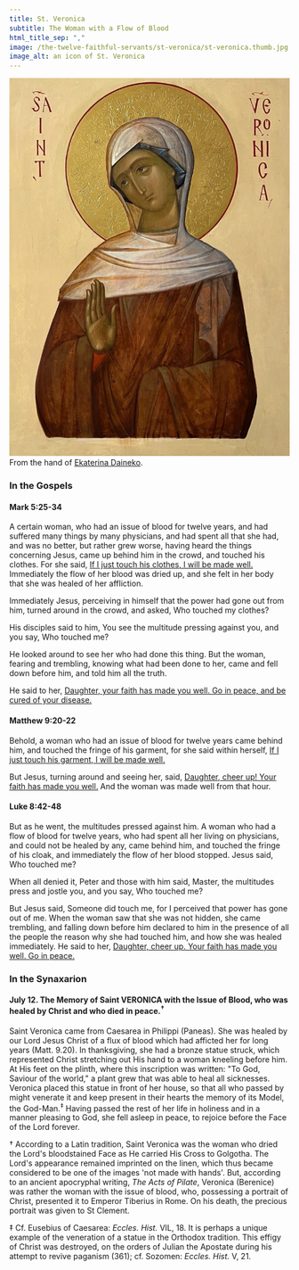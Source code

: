 ```yaml
---
title: St. Veronica
subtitle: The Woman with a Flow of Blood
html_title_sep: ","
image: /the-twelve-faithful-servants/st-veronica/st-veronica.thumb.jpg
image_alt: an icon of St. Veronica
---
```


<a href="st-veronica.jpg">
  <img src="st-veronica.small.jpg" alt="St. Veronica, the woman with a flow of blood">
</a>
<div class="caption">From the hand of <a
href="http://ikona-skiniya.com/">Ekaterina Daineko</a>.</div>

### In the Gospels

#### Mark 5:25-34

A certain woman, who had an issue of blood for twelve years, and had suffered
many things by many physicians, and had spent all that she had, and was no
better, but rather grew worse, having heard the things concerning Jesus, came
up behind him in the crowd, and touched his clothes. For she said, <u
class="blue">If I just touch his clothes, I will be made well.</u> Immediately
the flow of her blood was dried up, and she felt in her body that she was
healed of her affliction.

Immediately Jesus, perceiving in himself that the power had gone out from him,
turned around in the crowd, and asked, Who touched my clothes?

His disciples said to him, You see the multitude pressing against you, and you
say, Who touched me?

He looked around to see her who had done this thing. But the woman, fearing and
trembling, knowing what had been done to her, came and fell down before him,
and told him all the truth.

He said to her, <u>Daughter, your faith has made you well. Go in peace, and be
cured of your disease.</u>

#### Matthew 9:20-22

Behold, a woman who had an issue of blood for twelve years came behind him, and
touched the fringe of his garment, for she said within herself, <u
class="blue">If I just touch his garment, I will be made well.</u>

But Jesus, turning around and seeing her, said, <u>Daughter, cheer up! Your
faith has made you well.</u> And the woman was made well from that hour.

#### Luke 8:42-48

But as he went, the multitudes pressed against him. A woman who had a flow of
blood for twelve years, who had spent all her living on physicians, and could
not be healed by any, came behind him, and touched the fringe of his cloak, and
immediately the flow of her blood stopped. Jesus said, Who touched me?

When all denied it, Peter and those with him said, Master, the multitudes press
and jostle you, and you say, Who touched me?

But Jesus said, Someone did touch me, for I perceived that power has gone out
of me. When the woman saw that she was not hidden, she came trembling, and
falling down before him declared to him in the presence of all the people the
reason why she had touched him, and how she was healed immediately. He said to
her, <u>Daughter, cheer up. Your faith has made you well. Go in peace.</u>

### In the Synaxarion

#### July 12. The Memory of Saint VERONICA with the Issue of Blood, who was healed by Christ and who died in peace.<sup>†</sup>

Saint Veronica came from Caesarea in Philippi (Paneas). She was healed by our
Lord Jesus Christ of a flux of blood which had afficted her for long years
(Matt. 9.20). In thanksgiving, she had a bronze statue struck, which
represented Christ stretching out His hand to a woman kneeling before him. At
His feet on the plinth, where this inscription was written: "To God, Saviour of
the world," a plant grew that was able to heal all sicknesses. Veronica placed
this statue in front of her house, so that all who passed by might venerate it
and keep present in their hearts the memory of its Model, the
God-Man.<sup>‡</sup> Having passed the rest of her life in holiness and in a
manner pleasing to God, she fell asleep in peace, to rejoice before the Face of
the Lord forever.

<p class="note">† According to a Latin tradition, Saint Veronica was the woman
who dried the Lord's bloodstained Face as He carried His Cross to Golgotha. The
Lord's appearance remained imprinted on the linen, which thus became considered
to be one of the images 'not made with hands'. But, according to an ancient
apocryphal writing, <cite>The Acts of Pilate</cite>, Veronica (Berenice) was
rather the woman with the issue of blood, who, possessing a portrait of Christ,
presented it to Emperor Tiberius in Rome. On his death, the precious portrait
was given to St Clement.</p>

<p class="note">‡ Cf. Eusebius of Caesarea: <cite>Eccles. Hist.</cite> VIL, 18.
It is perhaps a unique example of the veneration of a statue in the Orthodox
tradition. This effigy of Christ was destroyed, on the orders of Julian the
Apostate during his attempt to revive paganism (361); cf. Sozomen:
<cite>Eccles.  Hist.</cite> V, 21.</p>
